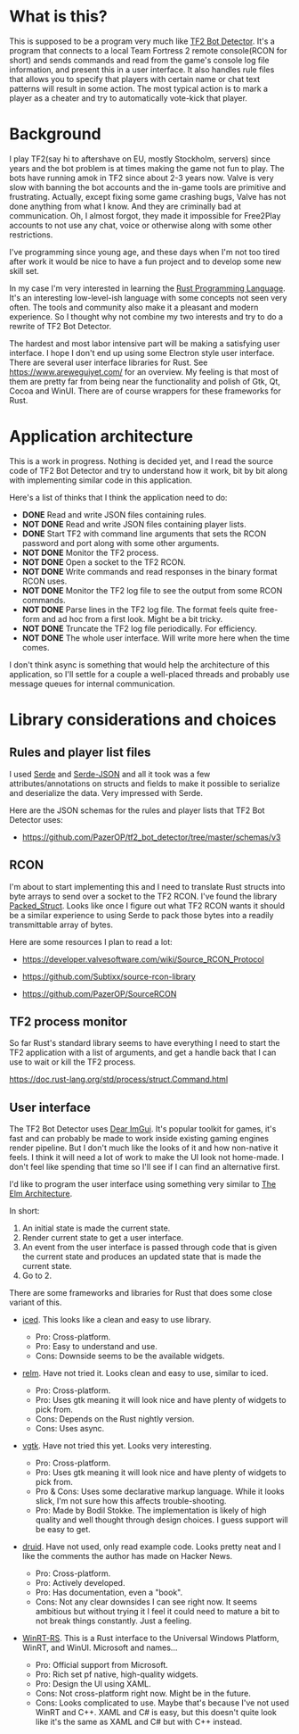 # What is this?

This is supposed to be a program very much like [TF2 Bot Detector](
https://github.com/PazerOP/tf2_bot_detector). 
It's a program that connects to a local Team Fortress 2 remote console(RCON for short) and sends commands and read from the game's console log file information, and present this in a user interface. 
It also handles rule files that allows you to specify that players with certain name or chat text patterns will result in some action. 
The most typical action is to mark a player as a cheater and try to automatically vote-kick that player.

# Background

I play TF2(say hi to aftershave on EU, mostly Stockholm, servers) since years and the bot problem is at times making the game not fun to play. 
The bots have running amok in TF2 since about 2-3 years now.
Valve is very slow with banning the bot accounts and the in-game tools are primitive and frustrating. 
Actually, except fixing some game crashing bugs, Valve has not done anything from what I know. 
And they are criminally bad at communication. 
Oh, I almost forgot, they made it impossible for Free2Play accounts to not use any chat, voice or otherwise along with some other restrictions.

I've programming since young age, and these days when I'm not too tired after work it would be nice to have a fun project and to develop some new skill set.

In my case I'm very interested in learning the [Rust Programming Language](https://www.rust-lang.org/).
It's an interesting low-level-ish language with some concepts not seen very often. 
The tools and community also make it a pleasant and modern experience.
So I thought why not combine my two interests and try to do a rewrite of TF2 Bot Detector.

The hardest and most labor intensive part will be making a satisfying user interface.
I hope I don't end up using some Electron style user interface. There are several user interface libraries for Rust. See https://www.areweguiyet.com/ for an overview. My feeling is that most of them are pretty far from being near the functionality and polish of Gtk, Qt, Cocoa and WinUI. There are of course wrappers for these frameworks for Rust.

# Application architecture

This is a work in progress.
Nothing is decided yet, and I read the source code of TF2 Bot Detector and try to understand how it work, bit by bit along with implementing similar code in this application.

Here's a list of thinks that I think the application need to do:

- **DONE** Read and write JSON files containing rules. 
- **NOT DONE** Read and write JSON files containing player lists.
- **DONE** Start TF2 with command line arguments that sets the RCON password and port along with some other arguments.
- **NOT DONE** Monitor the TF2 process.
- **NOT DONE** Open a socket to the TF2 RCON.
- **NOT DONE** Write commands and read responses in the binary format RCON uses.
- **NOT DONE** Monitor the TF2 log file to see the output from some RCON commands.
- **NOT DONE** Parse lines in the TF2 log file. The format feels quite free-form and ad hoc from a first look. Might be a bit tricky.
- **NOT DONE** Truncate the TF2 log file periodically. For efficiency.
- **NOT DONE** The whole user interface. Will write more here when the time comes.

I don't think async is something that would help the architecture of this application, so I'll settle for a couple a well-placed threads and probably use message queues for internal communication.

# Library considerations and choices

## Rules and player list files

I used [Serde](https://serde.rs/) and [Serde-JSON](https://github.com/serde-rs/json) and all it took was a few attributes/annotations on structs and fields to make it possible to serialize and deserialize the data. Very impressed with Serde.

Here are the JSON schemas for the rules and player lists that TF2 Bot Detector uses:
- https://github.com/PazerOP/tf2_bot_detector/tree/master/schemas/v3

## RCON

I'm about to start implementing this and I need to translate Rust structs into byte arrays to send over a socket to the TF2 RCON.
I've found the library [Packed_Struct](https://github.com/hashmismatch/packed_struct.rs).
Looks like once I figure out what TF2 RCON wants it should be a similar experience to using Serde to pack those bytes into a readily transmittable array of bytes.

Here are some resources I plan to read a lot:

- https://developer.valvesoftware.com/wiki/Source_RCON_Protocol

- https://github.com/Subtixx/source-rcon-library

- https://github.com/PazerOP/SourceRCON

## TF2 process monitor

So far Rust's standard library seems to have everything I need to start the TF2 application with a list of arguments, and get a handle back that I can use to wait or kill the TF2 process.

https://doc.rust-lang.org/std/process/struct.Command.html

## User interface

The TF2 Bot Detector uses [Dear ImGui](https://github.com/ocornut/imgui). 
It's popular toolkit for games, it's fast and can probably be made to work inside existing gaming engines render pipeline.
But I don't much like the looks of it and how non-native it feels. 
I think it will need a lot of work to make the UI look not home-made.
I don't feel like spending that time so I'll see if I can find an alternative first.

I'd like to program the user interface using something very similar to [The Elm Architecture](https://guide.elm-lang.org/architecture/).

In short: 
1. An initial state is made the current state.
2. Render current state to get a user interface.
3. An event from the user interface is passed through code that is given the current state and produces an updated state that is made the current state.
4. Go to 2.

There are some frameworks and libraries for Rust that does some close variant of this.

- [iced](https://github.com/hecrj/iced). This looks like a clean and easy to use library.
  - Pro: Cross-platform.
  - Pro: Easy to understand and use.
  - Cons: Downside seems to be the available widgets.

- [relm](https://github.com/iovxw/relm). Have not tried it. Looks clean and easy to use, similar to iced.
  - Pro: Cross-platform.
  - Pro: Uses gtk meaning it will look nice and have plenty of widgets to pick from.
  - Cons: Depends on the Rust nightly version. 
  - Cons: Uses async.
 
- [vgtk](https://github.com/bodil/vgtk). Have not tried this yet. Looks very interesting.
  - Pro: Cross-platform.
  - Pro: Uses gtk meaning it will look nice and have plenty of widgets to pick from.
  - Pro & Cons: Uses some declarative markup language. While it looks slick, I'm not sure how this affects trouble-shooting.
  - Pro: Made by Bodil Stokke. The implementation is likely of high quality and well thought through design choices. I guess support will be easy to get.

- [druid](https://github.com/linebender/druid). Have not used, only read example code. Looks pretty neat and I like the comments the author has made on Hacker News.
  - Pro: Cross-platform.
  - Pro: Actively developed.
  - Pro: Has documentation, even a "book".
  - Cons: Not any clear downsides I can see right now. It seems ambitious but without trying it I feel it could need to mature a bit to not break things constantly. Just a feeling.

- [WinRT-RS](https://github.com/microsoft/winrt-rs). This is a Rust interface to the Universal Windows Platform, WinRT, and WinUI. Microsoft and names...
  - Pro: Official support from Microsoft.
  - Pro: Rich set pf native, high-quality widgets.
  - Pro: Design the UI using XAML.
  - Cons: Not cross-platform right now. Might be in the future.
  - Cons: Looks complicated to use. Maybe that's because I've not used WinRT and C++. XAML and C# is easy, but this doesn't quite look like it's the same as XAML and C# but with C++ instead.
